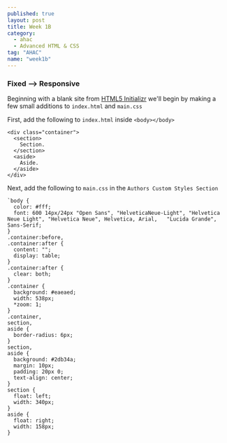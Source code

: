 ```yaml
---
published: true
layout: post
title: Week 1B
category: 
  - ahac
  - Advanced HTML & CSS
tag: "AHAC"
name: "week1b"
---
```


### Fixed --> Responsive

Beginning with a blank site from  [HTML5 Initializr](http://www.initializr.com/builder?h5bp-content&modernizr&jquerymin&h5bp-iecond&h5bp-chromeframe&h5bp-analytics&h5bp-htaccess&h5bp-favicon&h5bp-appletouchicons&h5bp-scripts&h5bp-robots&h5bp-humans&h5bp-404&h5bp-adobecrossdomain&h5bp-css&h5bp-csshelpers&h5bp-mediaqueryprint&h5bp-mediaqueries) we'll begin by making a few small additions to `index.html` and `main.css`

First, add the following to `index.html` inside `<body></body>`

    <div class="container">
      <section>
        Section.
      </section>
      <aside>
        Aside.
      </aside>
    </div>
  
Next, add the following to `main.css` in the `Authors Custom Styles Section`

    `body {
      color: #fff;
      font: 600 14px/24px "Open Sans", "HelveticaNeue-Light", "Helvetica Neue Light", "Helvetica Neue", Helvetica, Arial,   "Lucida Grande", Sans-Serif;
    }
    .container:before,
    .container:after {
      content: "";
      display: table;
    }
    .container:after {
      clear: both;
    }
    .container {
      background: #eaeaed;
      width: 538px;
      *zoom: 1;
    }
    .container,
    section,
    aside {
      border-radius: 6px;
    }
    section,
    aside {
      background: #2db34a;
      margin: 10px;
      padding: 20px 0;
      text-align: center;
    }
    section {
      float: left;
      width: 340px;
    }
    aside {
      float: right;
      width: 158px;
    }
        
